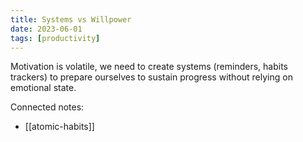 ```yaml
---
title: Systems vs Willpower
date: 2023-06-01
tags: [productivity]
---
```

Motivation is volatile, we need to create systems (reminders, habits trackers) to prepare ourselves to sustain progress without relying on emotional state.

Connected notes:
- [[atomic-habits]]